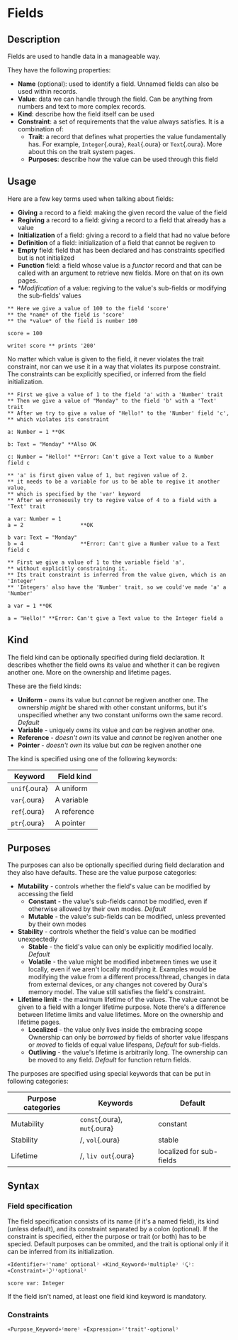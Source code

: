 

# Fields

## Description

Fields are used to handle data in a manageable way.

They have the following properties:

- **Name** (optional): used to identify a field. Unnamed fields can also be used within records.
- **Value**: data we can handle through the field. Can be anything from numbers and text to more complex records.
- **Kind**: describe how the field itself can be used
- **Constraint**: a set of requirements that the value always satisfies. It is a combination of:
    - **Trait**: a record that defines what properties the value fundamentally has.
        For example, `Integer`{.oura}, `Real`{.oura} or `Text`{.oura}.
        More about this on the trait system pages.
    - **Purposes**: describe how the value can be used through this field 

## Usage

Here are a few key terms used when talking about fields:

- **Giving** a record to a field: making the given record the value of the field
- **Regiving** a record to a field: giving a record to a field that already has a value
- **Initialization** of a field: giving a record to a field that had no value before
- **Definition** of a field: initialization of a field that cannot be regiven to
- **Empty** field: field that has been declared and has constraints specified but is not initialized
- **Function** field: a field whose value is a *functor* record
    and that can be called with an argument to retrieve new fields.
    More on that on its own pages.
- **Modification* of a value: regiving to the value's sub-fields or modifying the sub-fields' values

```{.oura caption="A simple named field"}
** Here we give a value of 100 to the field 'score'
** the *name* of the field is 'score'
** the *value* of the field is number 100

score = 100

write! score ** prints '200'

```

No matter which value is given to the field, it never violates the trait constraint, 
nor can we use it in a way that violates its purpose constraint.
The constraints can be explicitly specified, or inferred from the field initialization.

```{.oura caption="Constraint violation"}
** First we give a value of 1 to the field 'a' with a 'Number' trait
** Then we give a value of "Monday" to the field 'b' with a 'Text' trait
** After we try to give a value of "Hello!" to the 'Number' field 'c',
** which violates its constraint

a: Number = 1 **OK

b: Text = "Monday" **Also OK

c: Number = "Hello!" **Error: Can't give a Text value to a Number field c
```

```{.oura caption="Regiving and constraints"}
** 'a' is first given value of 1, but regiven value of 2.
** it needs to be a variable for us to be able to regive it another value,
** which is specified by the 'var' keyword
** After we erroneously try to regive value of 4 to a field with a 'Text' trait

a var: Number = 1
a = 2                  **OK

b var: Text = "Monday"
b = 4                  **Error: Can't give a Number value to a Text field c
```

```{.oura caption="Inferrence and violation"}
** First we give a value of 1 to the variable field 'a', 
** without explicitly constraining it.
** Its trait constraint is inferred from the value given, which is an 'Integer'
** 'Integers' also have the 'Number' trait, so we could've made 'a' a 'Number'

a var = 1 **OK

a = "Hello!" **Error: Can't give a Text value to the Integer field a
```

## Kind

The field kind can be optionally specified during field declaration.
It describes whether the field owns its value and whether it can be regiven another one. More on the ownership and lifetime pages.

These are the field kinds:

- **Uniform** - *owns* its value but *cannot* be regiven another one.
    The ownership *might* be shared with other constant uniforms,
    but it's unspecified whether any two constant uniforms own the same record. *Default*
- **Variable** - uniquely *owns* its value and *can* be regiven another one.
- **Reference** - *doesn't own* its value and *cannot* be regiven another one
- **Pointer** - *doesn't own* its value but *can* be regiven another one

The kind is specified using one of the following keywords:

| Keyword       | Field kind  |
| ------------- | ----------- |
| `unif`{.oura} | A uniform   |
| `var`{.oura}  | A variable  |
| `ref`{.oura}  | A reference |
| `ptr`{.oura}  | A pointer   |

## Purposes

The purposes can also be optionally specified during field declaration and they also have defaults. 
These are the value purpose categories:

- **Mutability** - controls whether the field's value can be modified by accessing the field
    - **Constant** - the value's sub-fields cannot be modified, even if otherwise allowed by their own modes. *Default*
    - **Mutable** - the value's sub-fields can be modified, unless prevented by their own modes
- **Stability** - controls whether the field's value can be modified unexpectedly
    - **Stable** - the field's value can only be explicitly modified locally. *Default*
    - **Volatile** - the value might be modified inbetween times we use it locally, even if we aren't locally modifying it.
        Examples would be modifying the value from a different process/thread,
        changes in data from external devices, or any changes not covered by Oura's memory model.
        The value still satisfies the field's constraint.
- **Lifetime limit** - the maximum lifetime of the values.
    The value cannot be given to a field with a longer lifetime purpose.
    Note there's a difference between lifetime limits and value lifetimes.
    More on the ownership and lifetime pages.
    - **Localized** - the value only lives inside the embracing scope
        Ownership can only be *borrowed* by fields of shorter value lifespans 
        or *moved* to fields of equal value lifespans,
        *Default* for sub-fields.
    - **Outliving** - the value's lifetime is arbitrarily long.
        The ownership can be moved to any field.
        *Default* for function return fields.


The purposes are specified using special keywords that can be put in following categories:

| Purpose categories | Keywords                     | Default                  |
| ------------------ | ---------------------------  | ------------------------ |
| Mutability         | `const`{.oura}, `mut`{.oura} | constant                 |
| Stability          | /, `vol`{.oura}              | stable                   |
| Lifetime           | /, `liv out`{.oura}          | localized for sub-fields |

## Syntax

### Field specification

The field specification consists of its name (if it's a named field), its kind (unless default),
and its constraint separated by a colon (optional).
If the constraint is specified, either the purpose or trait (or both) has to be specied.
Default purposes can be ommited, and the trait is optional only if it can be inferred from its initialization.

```{.ouraspec caption="Syntax" }
«Identifier»⁽'name' optional⁾ «Kind_Keyword»⁽multiple⁾ ⁽⤹⁾: «Constraint»⁽⤸⁾⁽optional⁾
```

```{.ouraspec caption="Example" }
score var: Integer
```

If the field isn't named, at least one field kind keyword is mandatory.

### Constraints

```{.ouraspec caption="Syntax" }
«Purpose_Keyword»⁽more⁾ «Expression»⁽'trait'-optional⁾
```